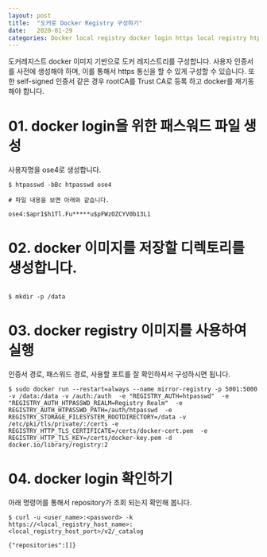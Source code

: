 ```yaml
---
layout: post
title:  "도커로 Docker Registry 구성하기"
date:   2020-01-29
categories: Docker local registry docker login https local registry htpasswd
---
```


도커레지스트 docker 이미지 기반으로 도커 레지스트리를 구성합니다.
사용자 인증서를 사전에 생성해야 하며, 이를 통해서 https 통신을  할 수 있게 구성할 수 있습니다. 또한 self-signed 인증서 같은 경우 rootCA를 Trust CA로 등록 하고 docker를 재기동 해야 합니다.

# 01. docker login을 위한 패스워드 파일 생성

사용자명을 ose4로 생성합니다.

~~~
$ htpasswd -bBc htpasswd ose4

# 파일 내용을 보면 아래와 같습니다.

ose4:$apr1$h1Tl.Fu*****u$pFWzOZCYV0b13L1
~~~

# 02. docker 이미지를 저장할 디렉토리를 생성합니다.

~~~

$ mkdir -p /data

~~~

# 03. docker registry 이미지를 사용하여 실행

인증서 경로, 패스워드 경로, 사용할 포트를 잘 확인하셔서 구성하시면 됩니다.

~~~
$ sudo docker run --restart=always --name mirror-registry -p 5001:5000 -v /data:/data -v /auth:/auth  -e "REGISTRY_AUTH=htpasswd"  -e "REGISTRY_AUTH_HTPASSWD_REALM=Registry Realm"  -e REGISTRY_AUTH_HTPASSWD_PATH=/auth/htpasswd  -e REGISTRY_STORAGE_FILESYSTEM_ROOTDIRECTORY=/data -v /etc/pki/tls/private/:/certs -e REGISTRY_HTTP_TLS_CERTIFICATE=/certs/docker-cert.pem  -e REGISTRY_HTTP_TLS_KEY=/certs/docker-key.pem -d docker.io/library/registry:2

~~~

# 04. docker login 확인하기

아래 명령어를 통해서 repository가 조회 되는지 확인해 봅니다.

~~~
$ curl -u <user_name>:<password> -k https://<local_registry_host_name>:<local_registry_host_port>/v2/_catalog

{"repositories":[]}

~~~
